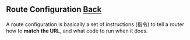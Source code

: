 ## Route Configuration [Back](./../react_router.md)

A route configuration is basically a set of instructions (指令) to tell a router how to **match the URL**, and what code to run when it does.


